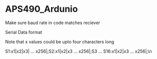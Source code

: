 # APS490_Ardunio

Make sure baud rate in code matches reciever

Serial Data format

Note that x values could be upto four characters long

S1:x1|x2|x3|   ...  x256|;S2:x1|x2|x3   ...    x256|;S3    ... S16:x1|x2|x3   ...    x256|;\n  
